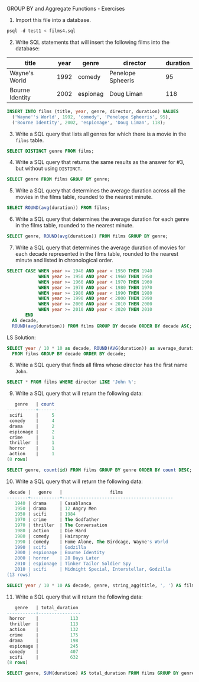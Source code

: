 GROUP BY and Aggregate Functions - Exercises

1. Import this file into a database.

```sql
psql -d test1 < films4.sql
```

2. Write SQL statements that will insert the following films into the database:

| title | year | genre | director | duration |
|----|----|----|----|----|
|Wayne's World | 1992 | comedy | Penelope Spheeris | 95 |
|Bourne Identity | 2002 | espionag | Doug Liman | 118 |

```sql
INSERT INTO films (title, year, genre, director, duration) VALUES
  ('Wayne''s World', 1992, 'comedy', 'Penelope Spheeris', 95),
  ('Bourne Identity', 2002, 'espionage', 'Doug Liman', 118);
```

3. Write a SQL query that lists all genres for which there is a movie in the `films` table.

```sql
SELECT DISTINCT genre FROM films;
```

4. Write a SQL query that returns the same results as the answer for #3, but without using `DISTINCT`.

```sql
SELECT genre FROM films GROUP BY genre;
```

5. Write a SQL query that determines the average duration across all the movies in the films table, rounded to the nearest minute.

```sql
SELECT ROUND(avg(duration)) FROM films;
```

6. Write a SQL query that determines the average duration for each genre in the films table, rounded to the nearest minute.

```sql
SELECT genre, ROUND(avg(duration)) FROM films GROUP BY genre;
```

7. Write a SQL query that determines the average duration of movies for each decade represented in the films table, rounded to the nearest minute and listed in chronological order.

```sql
SELECT CASE WHEN year >= 1940 AND year < 1950 THEN 1940
            WHEN year >= 1950 AND year < 1960 THEN 1950
            WHEN year >= 1960 AND year < 1970 THEN 1960
            WHEN year >= 1970 AND year < 1980 THEN 1970
            WHEN year >= 1980 AND year < 1990 THEN 1980
            WHEN year >= 1990 AND year < 2000 THEN 1990
            WHEN year >= 2000 AND year < 2010 THEN 2000
            WHEN year >= 2010 AND year < 2020 THEN 2010
       END
  AS decade,
  ROUND(avg(duration)) FROM films GROUP BY decade ORDER BY decade ASC;
```

LS Solution:

```sql
SELECT year / 10 * 10 as decade, ROUND(AVG(duration)) as average_duration
  FROM films GROUP BY decade ORDER BY decade;
```

8. Write a SQL query that finds all films whose director has the first name `John`.

```sql
SELECT * FROM films WHERE director LIKE 'John %';
```

9. Write a SQL query that will return the following data:

```sql
   genre   | count
-----------+-------
 scifi     |     5
 comedy    |     4
 drama     |     2
 espionage |     2
 crime     |     1
 thriller  |     1
 horror    |     1
 action    |     1
(8 rows)
```

```sql
SELECT genre, count(id) FROM films GROUP BY genre ORDER BY count DESC;
```

10. Write a SQL query that will return the following data:

```sql
 decade |   genre   |                  films
--------+-----------+------------------------------------------
   1940 | drama     | Casablanca
   1950 | drama     | 12 Angry Men
   1950 | scifi     | 1984
   1970 | crime     | The Godfather
   1970 | thriller  | The Conversation
   1980 | action    | Die Hard
   1980 | comedy    | Hairspray
   1990 | comedy    | Home Alone, The Birdcage, Wayne's World
   1990 | scifi     | Godzilla
   2000 | espionage | Bourne Identity
   2000 | horror    | 28 Days Later
   2010 | espionage | Tinker Tailor Soldier Spy
   2010 | scifi     | Midnight Special, Interstellar, Godzilla
(13 rows)
```

```sql
SELECT year / 10 * 10 AS decade, genre, string_agg(title, ', ') AS films FROM films GROUP BY decade, genre ORDER BY decade;
```

11. Write a SQL query that will return the following data:

```sql
   genre   | total_duration
-----------+----------------
 horror    |            113
 thriller  |            113
 action    |            132
 crime     |            175
 drama     |            198
 espionage |            245
 comedy    |            407
 scifi     |            632
(8 rows)
```

```sql
SELECT genre, SUM(duration) AS total_duration FROM films GROUP BY genre ORDER BY total_duration ASC;
```
